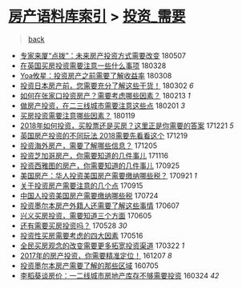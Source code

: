 [房产语料库索引](../../README.md)  > [投资_需要](投资_需要.md)
====
> [back](../README.md)

- [专家来厦“点拨”：未来房产投资方式需要改变](http://jkwz.applinzi.com/ittc/7100263287109452817.html#%E4%B8%93%E5%AE%B6%E6%9D%A5%E5%8E%A6%E2%80%9C%E7%82%B9%E6%8B%A8%E2%80%9D%EF%BC%9A%E6%9C%AA%E6%9D%A5%E6%88%BF%E4%BA%A7%E6%8A%95%E8%B5%84%E6%96%B9%E5%BC%8F%E9%9C%80%E8%A6%81%E6%94%B9%E5%8F%98) 180507  
- [在英国买房投资需要注意一些什么事项](http://jkwz.applinzi.com/ittc/7085472822212428816.html#%E5%9C%A8%E8%8B%B1%E5%9B%BD%E4%B9%B0%E6%88%BF%E6%8A%95%E8%B5%84%E9%9C%80%E8%A6%81%E6%B3%A8%E6%84%8F%E4%B8%80%E4%BA%9B%E4%BB%80%E4%B9%88%E4%BA%8B%E9%A1%B9) 180328  
- [Yoa攸星：投资房产之前需要了解收益率](http://jkwz.applinzi.com/ittc/7078128567370384400.html#Yoa%E6%94%B8%E6%98%9F%EF%BC%9A%E6%8A%95%E8%B5%84%E6%88%BF%E4%BA%A7%E4%B9%8B%E5%89%8D%E9%9C%80%E8%A6%81%E4%BA%86%E8%A7%A3%E6%94%B6%E7%9B%8A%E7%8E%87) 180308  
- [投资日本房产前，您需要充分了解这些干货！](http://jkwz.applinzi.com/ittc/7075834511218967563.html#%E6%8A%95%E8%B5%84%E6%97%A5%E6%9C%AC%E6%88%BF%E4%BA%A7%E5%89%8D%EF%BC%8C%E6%82%A8%E9%9C%80%E8%A6%81%E5%85%85%E5%88%86%E4%BA%86%E8%A7%A3%E8%BF%99%E4%BA%9B%E5%B9%B2%E8%B4%A7%EF%BC%81) 180302 *6* 
- [如何在张家口投资房产？需要考虑哪些因素？](http://jkwz.applinzi.com/ittc/7069603867275035659.html#%E5%A6%82%E4%BD%95%E5%9C%A8%E5%BC%A0%E5%AE%B6%E5%8F%A3%E6%8A%95%E8%B5%84%E6%88%BF%E4%BA%A7%EF%BC%9F%E9%9C%80%E8%A6%81%E8%80%83%E8%99%91%E5%93%AA%E4%BA%9B%E5%9B%A0%E7%B4%A0%EF%BC%9F) 180213 *1* 
- [做房产投资，在二三线城市需要注意这些点](http://jkwz.applinzi.com/ittc/7065044690624054279.html#%E5%81%9A%E6%88%BF%E4%BA%A7%E6%8A%95%E8%B5%84%EF%BC%8C%E5%9C%A8%E4%BA%8C%E4%B8%89%E7%BA%BF%E5%9F%8E%E5%B8%82%E9%9C%80%E8%A6%81%E6%B3%A8%E6%84%8F%E8%BF%99%E4%BA%9B%E7%82%B9) 180201 *3* 
- [买房投资需要注意哪些因素？](http://jkwz.applinzi.com/ittc/7059636359663191051.html#%E4%B9%B0%E6%88%BF%E6%8A%95%E8%B5%84%E9%9C%80%E8%A6%81%E6%B3%A8%E6%84%8F%E5%93%AA%E4%BA%9B%E5%9B%A0%E7%B4%A0%EF%BC%9F) 180119  
- [2018年如何投资，买股票还是买房？这里正是你需要的答案](http://jkwz.applinzi.com/ittc/7049504888021582865.html#2018%E5%B9%B4%E5%A6%82%E4%BD%95%E6%8A%95%E8%B5%84%EF%BC%8C%E4%B9%B0%E8%82%A1%E7%A5%A8%E8%BF%98%E6%98%AF%E4%B9%B0%E6%88%BF%EF%BC%9F%E8%BF%99%E9%87%8C%E6%AD%A3%E6%98%AF%E4%BD%A0%E9%9C%80%E8%A6%81%E7%9A%84%E7%AD%94%E6%A1%88) 171221 *5* 
- [英国房产投资的不同玩法 2018需要先看看这个](http://jkwz.applinzi.com/ittc/7048357407036539920.html#%E8%8B%B1%E5%9B%BD%E6%88%BF%E4%BA%A7%E6%8A%95%E8%B5%84%E7%9A%84%E4%B8%8D%E5%90%8C%E7%8E%A9%E6%B3%95+2018%E9%9C%80%E8%A6%81%E5%85%88%E7%9C%8B%E7%9C%8B%E8%BF%99%E4%B8%AA) 171219  
- [投资海外房产，需要了解哪些信息？](http://jkwz.applinzi.com/ittc/7043594643634127889.html#%E6%8A%95%E8%B5%84%E6%B5%B7%E5%A4%96%E6%88%BF%E4%BA%A7%EF%BC%8C%E9%9C%80%E8%A6%81%E4%BA%86%E8%A7%A3%E5%93%AA%E4%BA%9B%E4%BF%A1%E6%81%AF%EF%BC%9F) 171205  
- [投资芝加哥房产，你需要知道的几件事儿](http://jkwz.applinzi.com/ittc/7036512611569501200.html#%E6%8A%95%E8%B5%84%E8%8A%9D%E5%8A%A0%E5%93%A5%E6%88%BF%E4%BA%A7%EF%BC%8C%E4%BD%A0%E9%9C%80%E8%A6%81%E7%9F%A5%E9%81%93%E7%9A%84%E5%87%A0%E4%BB%B6%E4%BA%8B%E5%84%BF) 171116  
- [投资西雅图的房产，你需要知道的几件事儿](http://jkwz.applinzi.com/ittc/7017204783335867409.html#%E6%8A%95%E8%B5%84%E8%A5%BF%E9%9B%85%E5%9B%BE%E7%9A%84%E6%88%BF%E4%BA%A7%EF%BC%8C%E4%BD%A0%E9%9C%80%E8%A6%81%E7%9F%A5%E9%81%93%E7%9A%84%E5%87%A0%E4%BB%B6%E4%BA%8B%E5%84%BF) 170925  
- [美国房产：华人投资美国房产需要缴纳哪些税？](http://jkwz.applinzi.com/ittc/7015759509056914448.html#%E7%BE%8E%E5%9B%BD%E6%88%BF%E4%BA%A7%EF%BC%9A%E5%8D%8E%E4%BA%BA%E6%8A%95%E8%B5%84%E7%BE%8E%E5%9B%BD%E6%88%BF%E4%BA%A7%E9%9C%80%E8%A6%81%E7%BC%B4%E7%BA%B3%E5%93%AA%E4%BA%9B%E7%A8%8E%EF%BC%9F) 170921 *1* 
- [关于投资房产需要注意的几个点](http://jkwz.applinzi.com/ittc/7013497079081731089.html#%E5%85%B3%E4%BA%8E%E6%8A%95%E8%B5%84%E6%88%BF%E4%BA%A7%E9%9C%80%E8%A6%81%E6%B3%A8%E6%84%8F%E7%9A%84%E5%87%A0%E4%B8%AA%E7%82%B9) 170915  
- [中国人投资美国房产需要缴纳哪些税](http://jkwz.applinzi.com/ittc/6993844762111902737.html#%E4%B8%AD%E5%9B%BD%E4%BA%BA%E6%8A%95%E8%B5%84%E7%BE%8E%E5%9B%BD%E6%88%BF%E4%BA%A7%E9%9C%80%E8%A6%81%E7%BC%B4%E7%BA%B3%E5%93%AA%E4%BA%9B%E7%A8%8E) 170724  
- [投资墨尔本房产外籍人还需要了解这些事情](http://jkwz.applinzi.com/ittc/6976483107854091268.html#%E6%8A%95%E8%B5%84%E5%A2%A8%E5%B0%94%E6%9C%AC%E6%88%BF%E4%BA%A7%E5%A4%96%E7%B1%8D%E4%BA%BA%E8%BF%98%E9%9C%80%E8%A6%81%E4%BA%86%E8%A7%A3%E8%BF%99%E4%BA%9B%E4%BA%8B%E6%83%85) 170607  
- [兴义买房投资，需要知道三个方面](http://jkwz.applinzi.com/ittc/6975694430244701188.html#%E5%85%B4%E4%B9%89%E4%B9%B0%E6%88%BF%E6%8A%95%E8%B5%84%EF%BC%8C%E9%9C%80%E8%A6%81%E7%9F%A5%E9%81%93%E4%B8%89%E4%B8%AA%E6%96%B9%E9%9D%A2) 170605  
- [还有需要买房投资吗？](http://jkwz.applinzi.com/ittc/6972841642204595205.html#%E8%BF%98%E6%9C%89%E9%9C%80%E8%A6%81%E4%B9%B0%E6%88%BF%E6%8A%95%E8%B5%84%E5%90%97%EF%BC%9F) 170528 *30* 
- [投资性买房需要考虑的四大因素](http://jkwz.applinzi.com/ittc/6968280156245345284.html#%E6%8A%95%E8%B5%84%E6%80%A7%E4%B9%B0%E6%88%BF%E9%9C%80%E8%A6%81%E8%80%83%E8%99%91%E7%9A%84%E5%9B%9B%E5%A4%A7%E5%9B%A0%E7%B4%A0) 170516  
- [全民买房观念的改变需要更多拓宽投资渠道](http://jkwz.applinzi.com/ittc/6947800546013611012.html#%E5%85%A8%E6%B0%91%E4%B9%B0%E6%88%BF%E8%A7%82%E5%BF%B5%E7%9A%84%E6%94%B9%E5%8F%98%E9%9C%80%E8%A6%81%E6%9B%B4%E5%A4%9A%E6%8B%93%E5%AE%BD%E6%8A%95%E8%B5%84%E6%B8%A0%E9%81%93) 170322 *1* 
- [2017年的房产投资，你需要精准定位！](http://jkwz.applinzi.com/ittc/6908826140046525444.html#2017%E5%B9%B4%E7%9A%84%E6%88%BF%E4%BA%A7%E6%8A%95%E8%B5%84%EF%BC%8C%E4%BD%A0%E9%9C%80%E8%A6%81%E7%B2%BE%E5%87%86%E5%AE%9A%E4%BD%8D%EF%BC%81) 161207 *8* 
- [投资墨尔本房产需要了解的那些区域](http://jkwz.applinzi.com/ittc/6851363058076877828.html#%E6%8A%95%E8%B5%84%E5%A2%A8%E5%B0%94%E6%9C%AC%E6%88%BF%E4%BA%A7%E9%9C%80%E8%A6%81%E4%BA%86%E8%A7%A3%E7%9A%84%E9%82%A3%E4%BA%9B%E5%8C%BA%E5%9F%9F) 160705  
- [李稻葵谈房价：一二线城市房地产库存不够需要投资](http://jkwz.applinzi.com/ittc/6813049412498523140.html#%E6%9D%8E%E7%A8%BB%E8%91%B5%E8%B0%88%E6%88%BF%E4%BB%B7%EF%BC%9A%E4%B8%80%E4%BA%8C%E7%BA%BF%E5%9F%8E%E5%B8%82%E6%88%BF%E5%9C%B0%E4%BA%A7%E5%BA%93%E5%AD%98%E4%B8%8D%E5%A4%9F%E9%9C%80%E8%A6%81%E6%8A%95%E8%B5%84) 160324 *42* 
